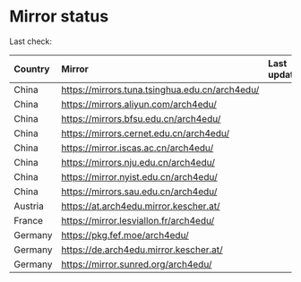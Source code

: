 <script src="./time.js"></script>
# Mirror status
Last check: <script type="text/javascript">localize(1728188766.8595226);</script>

|Country|Mirror|Last update|
|:------|:-----|:----------|
|China|https://mirrors.tuna.tsinghua.edu.cn/arch4edu/|<script type="text/javascript">localize(1728153545);</script>|
|China|https://mirrors.aliyun.com/arch4edu/|<script type="text/javascript">localize(1728153545);</script>|
|China|https://mirrors.bfsu.edu.cn/arch4edu/|<script type="text/javascript">localize(1728153545);</script>|
|China|https://mirrors.cernet.edu.cn/arch4edu/|<script type="text/javascript">localize(1728153545);</script>|
|China|https://mirror.iscas.ac.cn/arch4edu/|<script type="text/javascript">localize(1728067386);</script>|
|China|https://mirrors.nju.edu.cn/arch4edu/|<script type="text/javascript">localize(1728153545);</script>|
|China|https://mirror.nyist.edu.cn/arch4edu/|<script type="text/javascript">localize(1728153545);</script>|
|China|https://mirrors.sau.edu.cn/arch4edu/|<script type="text/javascript">localize(1728153545);</script>|
|Austria|https://at.arch4edu.mirror.kescher.at/|<script type="text/javascript">localize(1728153545);</script>|
|France|https://mirror.lesviallon.fr/arch4edu/|<script type="text/javascript">localize(1728067386);</script>|
|Germany|https://pkg.fef.moe/arch4edu/|<script type="text/javascript">localize(1728153545);</script>|
|Germany|https://de.arch4edu.mirror.kescher.at/|<script type="text/javascript">localize(1728153545);</script>|
|Germany|https://mirror.sunred.org/arch4edu/|<script type="text/javascript">localize(1728153545);</script>|

<script src="./tablefilter/tablefilter.js"></script>
<script src="./table.js"></script>